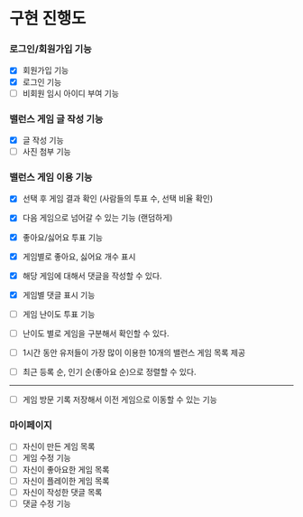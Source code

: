 # 구현 진행도

### 로그인/회원가입 기능

 - [x] 회원가입 기능
 - [x] 로그인 기능
 - [ ] 비회원 임시 아이디 부여 기능

### 밸런스 게임 글 작성 기능

- [x] 글 작성 기능
- [ ] 사진 첨부 기능

### 밸런스 게임 이용 기능

- [x] 선택 후 게임 결과 확인 (사람들의 투표 수, 선택 비율 확인)

- [x] 다음 게임으로 넘어갈 수 있는 기능 (랜덤하게)

- [x] 좋아요/싫어요 투표 기능
- [x] 게임별로 좋아요, 싫어요 개수 표시

- [x] 해당 게임에 대해서 댓글을 작성할 수 있다.
- [x] 게임별 댓글 표시 기능

- [ ] 게임 난이도 투표 기능
- [ ] 난이도 별로 게임을 구분해서 확인할 수 있다.
- [ ] 1시간 동안 유저들이 가장 많이 이용한 10개의 밸런스 게임 목록 제공
- [ ] 최근 등록 순, 인기 순(좋아요 순)으로 정렬할 수 있다.

-----

- [ ] 게임 방문 기록 저장해서 이전 게임으로 이동할 수 있는 기능

### 마이페이지

- [ ] 자신이 만든 게임 목록
- [ ] 게임 수정 기능
- [ ] 자신이 좋아요한 게임 목록
- [ ] 자신이 플레이한 게임 목록
- [ ] 자신이 작성한 댓글 목록
- [ ] 댓글 수정 기능

